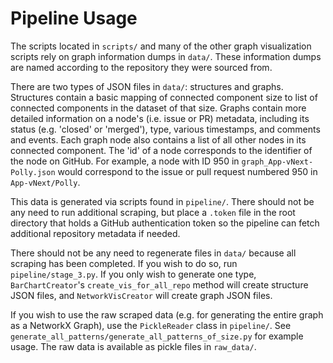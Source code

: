 # Pipeline Usage

The scripts located in `scripts/` and many of the other graph visualization scripts rely on graph information dumps in `data/`. These information dumps are named according to the repository they were sourced from.

There are two types of JSON files in `data/`: structures and graphs. Structures contain a basic mapping of connected component size to list of connected components in the dataset of that size. Graphs contain more detailed information on a node's (i.e. issue or PR) metadata, including its status (e.g. 'closed' or 'merged'), type, various timestamps, and comments and events. Each graph node also contains a list of all other nodes in its connected component. The 'id' of a node corresponds to the identifier of the node on GitHub. For example, a node with ID 950 in `graph_App-vNext-Polly.json` would correspond to the issue or pull request numbered 950 in `App-vNext/Polly`.

This data is generated via scripts found in `pipeline/`. There should not be any need to run additional scraping, but place a `.token` file in the root directory that holds a GitHub authentication token so the pipeline can fetch additional repository metadata if needed. 

There should not be any need to regenerate files in `data/` because all scraping has been completed. If you wish to do so, run `pipeline/stage_3.py`. If you only wish to generate one type, `BarChartCreator`'s `create_vis_for_all_repo` method will create structure JSON files, and `NetworkVisCreator` will create graph JSON files.

If you wish to use the raw scraped data (e.g. for generating the entire graph as a NetworkX Graph), use the `PickleReader` class in `pipeline/`. See `generate_all_patterns/generate_all_patterns_of_size.py` for example usage. The raw data is available as pickle files in `raw_data/`.

